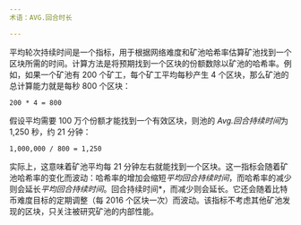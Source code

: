 ```yaml
---
术语：AVG.回合时长

---
```

平均轮次持续时间是一个指标，用于根据网络难度和矿池哈希率估算矿池找到一个区块所需的时间。计算方法是将预期找到一个区块的份额数除以矿池的哈希率。例如，如果一个矿池有 200 个矿工，每个矿工平均每秒产生 4 个区块，那么矿池的总计算能力就是每秒 800 个区块：

```text
200 * 4 = 800
```

假设平均需要 100 万个份额才能找到一个有效区块，则池的 *Avg.回合持续时间*为 1,250 秒，约 21 分钟：

```text
1,000,000 / 800 = 1,250
```

实际上，这意味着矿池平均每 21 分钟左右就能找到一个区块。这一指标会随着矿池哈希率的变化而波动：哈希率的增加会缩短*平均回合持续时间*，而哈希率的减少则会延长*平均回合持续时间*。回合持续时间*，而减少则会延长。它还会随着比特币难度目标的定期调整（每 2016 个区块一次）而波动。该指标不考虑其他矿池发现的区块，只关注被研究矿池的内部性能。